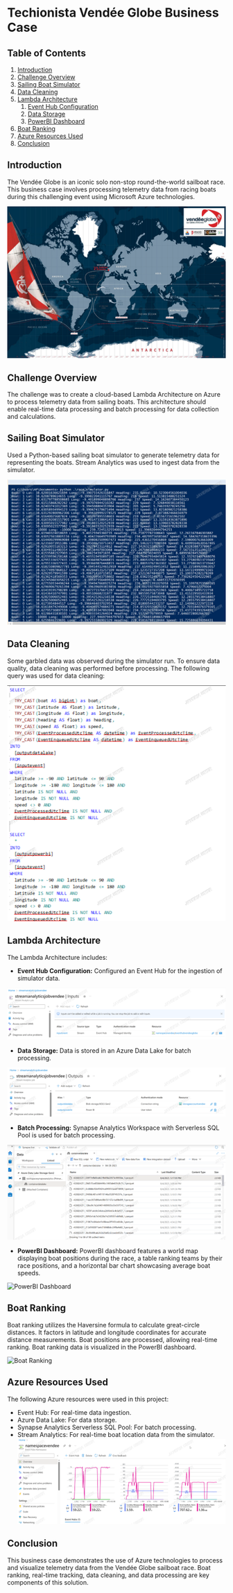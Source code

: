 # Techionista Vendée Globe Business Case

## Table of Contents
1. [Introduction](#introduction)
2. [Challenge Overview](#challenge-overview)
3. [Sailing Boat Simulator](#sailing-boat-simulator)
4. [Data Cleaning](#data-cleaning)
5. [Lambda Architecture](#lambda-architecture)
   1. [Event Hub Configuration](#event-hub-configuration)
   2. [Data Storage](#data-storage)
   3. [PowerBI Dashboard](#powerbi-dashboard)
6. [Boat Ranking](#boat-ranking)
7. [Azure Resources Used](#azure-resources-used)
8. [Conclusion](#conclusion)

## Introduction <a name="introduction"></a>
The Vendée Globe is an iconic solo non-stop round-the-world sailboat race. This business case involves processing telemetry data from racing boats during this challenging event using Microsoft Azure technologies.

![](https://github.com/Javeria-Umer/Techionista-Vendee-Globe-Race/blob/main/2023-09-29%20Vendee%20globe%20route%20portugal%20map.png?raw=true)

## Challenge Overview <a name="challenge-overview"></a>
The challenge was to create a cloud-based Lambda Architecture on Azure to process telemetry data from sailing boats. This architecture should enable real-time data processing and batch processing for data collection and calculations.



## Sailing Boat Simulator <a name="sailing-boat-simulator"></a>
Used a Python-based sailing boat simulator to generate telemetry data for representing the boats. Stream Analytics was used to ingest data from the simulator.

![Sailing Boat Simulator](https://github.com/Javeria-Umer/Techionista-Vendee-Globe-Race/blob/main/simulator%20run.png?raw=true)

## Data Cleaning <a name="data-cleaning"></a>
Some garbled data was observed during the simulator run. To ensure data quality, data cleaning was performed before processing. The following query was used for data cleaning:

![Data Cleaning Query](https://github.com/Javeria-Umer/Techionista-Vendee-Globe-Race/blob/main/query%20to%20clean%20data.png?raw=true)

## Lambda Architecture <a name="lambda-architecture"></a>
The Lambda Architecture includes:
- **Event Hub Configuration:** Configured an Event Hub for the ingestion of simulator data.

![Event Hub Configuration](https://github.com/Javeria-Umer/Techionista-Vendee-Globe-Race/blob/main/stream%20analytics%20input%20event%20hub.png?raw=true)

- **Data Storage:** Data is stored in an Azure Data Lake for batch processing.

![Data Storage](https://github.com/Javeria-Umer/Techionista-Vendee-Globe-Race/blob/main/stream%20analytics%20outputs.png?raw=true)

- **Batch Processing:** Synapse Analytics Workspace with Serverless SQL Pool is used for batch processing.

![Batch Processing](https://github.com/Javeria-Umer/Techionista-Vendee-Globe-Race/blob/main/synapse%20workspace%20after%20job%20run.png?raw=true)

- **PowerBI Dashboard:** PowerBI dashboard features a world map displaying boat positions during the race, a table ranking teams by their race positions, and a horizontal bar chart showcasing average boat speeds.

![PowerBI Dashboard](image-reference-for-powerbi.png)

## Boat Ranking <a name="boat-ranking"></a>
Boat ranking utilizes the Haversine formula to calculate great-circle distances. It factors in latitude and longitude coordinates for accurate distance measurements. Boat positions are processed, allowing real-time ranking. Boat ranking data is visualized in the PowerBI dashboard.

![Boat Ranking](image-reference-for-boat-ranking.png)

## Azure Resources Used <a name="azure-resources-used"></a>
The following Azure resources were used in this project:
- Event Hub: For real-time data ingestion.
- Azure Data Lake: For data storage.
- Synapse Analytics Serverless SQL Pool: For batch processing.
- Stream Analytics: For real-time boat location data from the simulator.
![Namespace Configuration](https://github.com/Javeria-Umer/Techionista-Vendee-Globe-Race/blob/main/namespace%20after%20job%20run.png?raw=true)
## Conclusion <a name="conclusion"></a>
This business case demonstrates the use of Azure technologies to process and visualize telemetry data from the Vendée Globe sailboat race. Boat ranking, real-time tracking, data cleaning, and data processing are key components of this solution.

